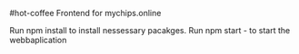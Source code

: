 #hot-coffee
Frontend for mychips.online

Run npm install to install nessessary pacakges.
Run npm start - to start the webbaplication